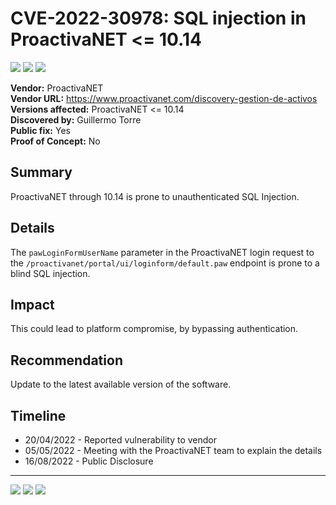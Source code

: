 # CVE-2022-30978: SQL injection in ProactivaNET <= 10.14
[![](https://img.shields.io/badge/Attack%20Vector-Remote-red?style=flat-square)]() [![](https://img.shields.io/badge/Privileges%20Required-None-red?style=flat-square)]() [![](https://img.shields.io/badge/User%20Interaction-No-red?style=flat-square)]()

__Vendor:__ ProactivaNET<br>
__Vendor URL:__ https://www.proactivanet.com/discovery-gestion-de-activos<br>
__Versions affected:__ ProactivaNET <= 10.14<br>
__Discovered by:__ Guillermo Torre<br>
__Public fix:__ Yes<br>
__Proof of Concept:__ No <br>


## Summary

ProactivaNET through 10.14 is prone to unauthenticated SQL Injection.

## Details

The `pawLoginFormUserName` parameter in the ProactivaNET login request to the `/proactivanet/portal/ui/loginform/default.paw` endpoint is prone to a blind SQL injection.

## Impact

This could lead to platform compromise, by bypassing authentication.

## Recommendation
Update to the latest available version of the software.

## Timeline
* 20/04/2022 - Reported vulnerability to vendor
* 05/05/2022 - Meeting with the ProactivaNET team to explain the details
* 16/08/2022 - Public Disclosure

------

[![](https://img.shields.io/badge/www-blackarrow.net-E5A505?style=flat-square)](https://www.blackarrow.net) [![](https://img.shields.io/badge/twitter-@BlackArrowSec-00aced?style=flat-square&logo=twitter&logoColor=white)](https://twitter.com/BlackArrowSec) [![](https://img.shields.io/badge/linkedin-@BlackArrowSec-0084b4?style=flat-square&logo=linkedin&logoColor=white)](https://www.linkedin.com/company/blackarrowsec/)


